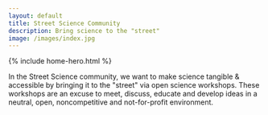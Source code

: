 ```yaml
---
layout: default
title: Street Science Community
description: Bring science to the "street"
image: /images/index.jpg
---
```


{% include home-hero.html %}

In the Street Science community, we want to make science tangible & accessible
by bringing it to the "street" via open science workshops. These workshops are
an excuse to meet, discuss, educate and develop ideas in a neutral, open,
noncompetitive and not-for-profit environment.
